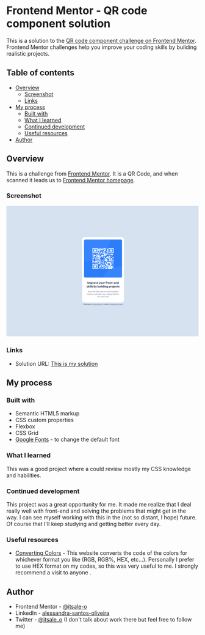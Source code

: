 # Frontend Mentor - QR code component solution

This is a solution to the [QR code component challenge on Frontend Mentor](https://www.frontendmentor.io/challenges/qr-code-component-iux_sIO_H). Frontend Mentor challenges help you improve your coding skills by building realistic projects. 

## Table of contents

- [Overview](#Overview)
  - [Screenshot](#screenshot)
  - [Links](#links)
- [My process](#my-process)
  - [Built with](#built-with)
  - [What I learned](#what-i-learned)
  - [Continued development](#continued-development)
  - [Useful resources](#useful-resources)
- [Author](#author)

## Overview

This is a challenge from [Frontend Mentor](https://www.frontendmentor.io/challenges/qr-code-component-iux_sIO_H). It is a QR Code, and when scanned it leads us to [Frontend Mentor homepage](https://www.frontendmentor.io/).

### Screenshot

![This is a screenshot of my solution](/qr_code_solution_desktop.png)

### Links

- Solution URL: [This is my solution](https://itsale-o.github.io/qr-code-frontend-mentor/)

## My process

### Built with

- Semantic HTML5 markup
- CSS custom properties
- Flexbox
- CSS Grid
- [Google Fonts](https://fonts.google.com/) - to change the default font

### What I learned

This was a good project where a could review mostly my CSS knowledge and habilities.

### Continued development

This project was a great opportunity for me. It made me realize that I deal really well with front-end and solving the problems that might get in the way. I can see myself working with this in the (not so distant, I hope) future. Of course that I'll keep studying and getting better every day.

### Useful resources

- [Converting Colors](https://convertingcolors.com/) - This website converts the code of the colors for whichever format you like (RGB, RGB%, HEX, etc...). Personally I prefer to use HEX format on my codes, so this was very useful to me. I strongly recommend a visit to anyone .

## Author

- Frontend Mentor - [@itsale-o](https://www.frontendmentor.io/profile/itsale-o)
- LinkedIn - [alessandra-santos-oliveira](https://www.linkedin.com/in/alessandra-santos-oliveira/)
- Twitter - [@itsale_o](https://twitter.com/itsale_o) (I don't talk about work there but feel free to follow me)
